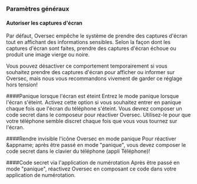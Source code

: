 ### Paramètres généraux

#### Autoriser les captures d'écran
Par défaut, Oversec empêche le système de prendre des captures d'écran tout en affichant des informations sensibles. Selon la façon dont les captures d'écran sont faites, prendre des captures d'écran échoue ou produit une image vierge ou noire.

Vous pouvez désactiver ce comportement temporairement si vous souhaitez prendre des captures d'écran pour afficher ou informer sur Oversec, mais nous vous recommandons vivement de garder ce réglage hors tension!


####Panique lorsque l'écran est éteint
Entrez le mode panique lorsque l'écran s'éteint. Activez cette option si vous souhaitez entrer en panique chaque fois que l'écran du téléphone s'éteint. Vous devrez composer un code secret dans le composeur pour réactiver Oversec. Utilisez-le pour que votre téléphone semble discret chaque fois que vous vous tournez sur l'écran.

####Rendre invisible l\'icône Oversec en mode panique
Pour réactiver &appname; après être passé en mode "panique", vous devez composer le code secret dans le clavier du téléphone (appli Téléphone)!

####Code secret via l\'application de numérotation
Après être passé en mode "panique", réactivez Oversec en composant ce code dans votre application de numérotation.